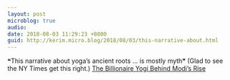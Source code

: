 ```yaml
---
layout: post
microblog: true
audio: 
date: 2018-08-03 11:29:23 +0800
guid: http://kerim.micro.blog/2018/08/03/this-narrative-about.html
---
```

❝This narrative about yoga’s ancient roots … is mostly myth❞ (Glad to see the NY Times get this right.) [The Billionaire Yogi Behind Modi’s Rise](https://www.nytimes.com/2018/07/26/magazine/the-billionaire-yogi-behind-modis-rise.html)
